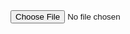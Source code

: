 
<html>
<head>
<title>Timestamp Remover</title>
</head>
<body>
<input type="file" id="inputfile" accept=".txt">
<script>
 function is_number(char) {
    return !isNaN(parseInt(char));
}
document.getElementById('inputfile')
            .addEventListener('change', function() {
            let f = this.value
            f = f.replace(/.*[\/\\]/, '').replace('.txt','');
            alert(f)
            var fr=new FileReader();
            fr.onload=function(){
                let content = fr.result;
                let lines = content.split("\n");
                let finalText = ""
 for(let i = 0; i < lines.length; i++){
    if(lines[i].trim().length == 0){
        continue;
     }
    if(is_number(lines[i][0])){
        continue;
     }
    finalText += lines[i].trim();
    finalText += '\n';
  }
// Create element with <a> tag
    const link = document.createElement("a");

// Create a blog object with the file content which you want to add to the file
const file = new Blob([finalText], { type: 'text/plain' });

// Add file content in the object URL
link.href = URL.createObjectURL(file);

// Add file name
link.download = f+"_edited.txt";

// Add click event to <a> tag to save file.
link.click();
URL.revokeObjectURL(link.href);
            }
              
   fr.readAsText(this.files[0]);
        })
</script>
</body>
</html>
